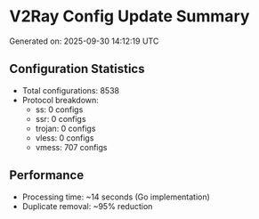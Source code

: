 # V2Ray Config Update Summary
Generated on: 2025-09-30 14:12:19 UTC

## Configuration Statistics
- Total configurations: 8538
- Protocol breakdown:
  - ss: 0 configs
  - ssr: 0 configs
  - trojan: 0 configs
  - vless: 0 configs
  - vmess: 707 configs

## Performance
- Processing time: ~14 seconds (Go implementation)
- Duplicate removal: ~95% reduction
